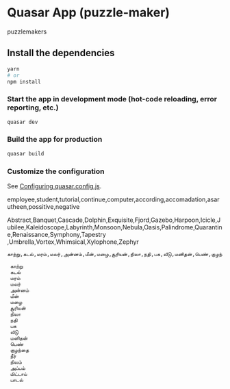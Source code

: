 # Quasar App (puzzle-maker)

puzzlemakers

## Install the dependencies
```bash
yarn
# or
npm install
```

### Start the app in development mode (hot-code reloading, error reporting, etc.)
```bash
quasar dev
```


### Build the app for production
```bash
quasar build
```

### Customize the configuration
See [Configuring quasar.config.js](https://v2.quasar.dev/quasar-cli-vite/quasar-config-js).

employee,student,tutorial,continue,computer,according,accomadation,asarutheen,possitive,negative

Abstract,Banquet,Cascade,Dolphin,Exquisite,Fjord,Gazebo,Harpoon,Icicle,Jubilee,Kaleidoscope,Labyrinth,Monsoon,Nebula,Oasis,Palindrome,Quarantine,Renaissance,Symphony,Tapestry
,Umbrella,Vortex,Whimsical,Xylophone,Zephyr



    காற்று,கடல்,மரம்,மலர்,அன்னம்,மீன்,மழை,சூரியன்,நிலா,நதி,பசு,வீடு,மனிதன்,பெண்,குழந்தை,நீர்,நிலம்,அப்பம்,மிட்டாய்,பாடல் 

     காற்று
     கடல்
     மரம்
     மலர்
     அன்னம்
     மீன்
     மழை
     சூரியன்
     நிலா
     நதி
     பசு
     வீடு
     மனிதன்
     பெண்
     குழந்தை
     நீர்
     நிலம்
     அப்பம்
     மிட்டாய்
     பாடல் 